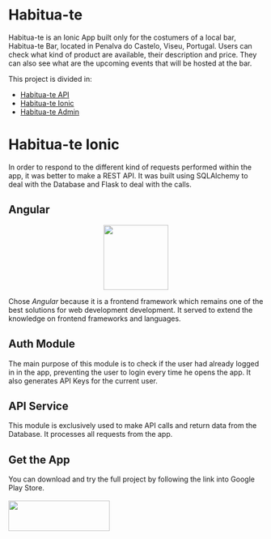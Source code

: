# Habitua-te

Habitua-te is an Ionic App built only for the costumers of a local bar, Habitua-te Bar, located in Penalva do Castelo, Viseu, Portugal. Users can check what kind of product are available, their description and price. They can also see what are the upcoming events that will be hosted at the bar.

This project is divided in:

* [Habitua-te API](https://www.github.com/paulogil93/habitua-te-api)
* [Habitua-te Ionic](https://www.github.com/paulogil93/habitua-te-ionic)
* [Habitua-te Admin](https://www.github.com/paulogil93/habitua-te-admin)



# Habitua-te Ionic

In order to respond to the different kind of requests performed within the app, it was better to make a REST API. It was built using SQLAlchemy to deal with the Database and Flask to deal with the calls.

## Angular  

<p align="center">
	<img src="https://pluralsight2.imgix.net/paths/images/angular-14a0f6532f.png" width=128 height=128/>
</p>

Chose _Angular_ because it is a frontend framework which remains one of the best solutions for web development development. It served to extend the knowledge on frontend frameworks and languages.

## Auth Module

The main purpose of this module is to check if the user had already logged in in the app, preventing the user to login every time he opens the app. It also generates API Keys for the current user.

## API Service

This module is exclusively used to make API calls and return data from the Database. It processes all requests from the app.

## Get the App

You can download and try the full project by following the link into Google Play Store.
<br>
<br>
[<img src="https://lh3.googleusercontent.com/1hJj6Aw2k6cEyFu10xdj5riLo0wBGFKE5XnbGaymhgo1z8Tsr8EpfJr2jbQFRxDONvwk6lak-62F2Fx7-_jp-ykJKA=w1000" width=200 height=60>](https://play.google.com/store/apps/details?id=com.paulogil.habitua_te)
